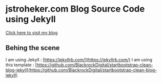 # jstroheker.com Blog Source Code using Jekyll

[Click here to visit my blog](http://jstroheker.com)

## Behing the scene

I am using Jekyll : [https://jekyllrb.com/](https://jekyllrb.com/)
I am using this template : [https://github.com/BlackrockDigital/startbootstrap-clean-blog-jekyll](https://github.com/BlackrockDigital/startbootstrap-clean-blog-jekyll)
